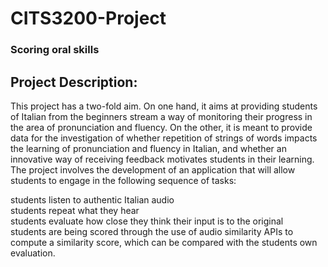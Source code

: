 # CITS3200-Project
### Scoring oral skills

## Project Description:
This project has a two-fold aim. On one hand, it aims at providing students of Italian from the beginners stream a way of monitoring their progress in the area of pronunciation and fluency. On the other, it is meant to provide data for the investigation of whether repetition of strings of words impacts the learning of pronunciation and fluency in Italian, and whether an innovative way of receiving feedback motivates students in their learning.  
The project involves the development of an application that will allow students to engage in the following sequence of tasks:  

students listen to authentic Italian audio  
students repeat what they hear  
students evaluate how close they think their input is to the original  
students are being scored through the use of audio similarity APIs to compute a similarity score, which can be compared with the students own evaluation.  
